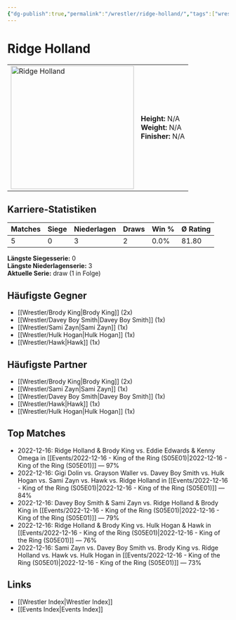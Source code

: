 ```yaml
---
{"dg-publish":true,"permalink":"/wrestler/ridge-holland/","tags":["wrestler"],"noteIcon":"","created":"2025-08-11T09:33:20.728+02:00"}
---
```



# Ridge Holland

<table>
<tr>
<td><img src="Ridge Holland.png" width="280" alt="Ridge Holland"></td>
<td>
<b>Height:</b> N/A<br>
<b>Weight:</b> N/A<br>
<b>Finisher:</b> N/A<br>
</td>
</tr>
</table>

## Karriere-Statistiken

| Matches | Siege | Niederlagen | Draws | Win % | Ø Rating |
|---------|-------|-------------|-------|-------|-----------|
| 5 | 0 | 3 | 2 | 0.0% | 81.80 |

**Längste Siegesserie:** 0<br>**Längste Niederlagenserie:** 3<br>**Aktuelle Serie:** draw (1 in Folge)


## Häufigste Gegner
- [[Wrestler/Brody King\|Brody King]] (2x)
- [[Wrestler/Davey Boy Smith\|Davey Boy Smith]] (1x)
- [[Wrestler/Sami Zayn\|Sami Zayn]] (1x)
- [[Wrestler/Hulk Hogan\|Hulk Hogan]] (1x)
- [[Wrestler/Hawk\|Hawk]] (1x)

## Häufigste Partner
- [[Wrestler/Brody King\|Brody King]] (2x)
- [[Wrestler/Sami Zayn\|Sami Zayn]] (1x)
- [[Wrestler/Davey Boy Smith\|Davey Boy Smith]] (1x)
- [[Wrestler/Hawk\|Hawk]] (1x)
- [[Wrestler/Hulk Hogan\|Hulk Hogan]] (1x)

## Top Matches
- 2022-12-16: Ridge Holland & Brody King vs. Eddie Edwards & Kenny Omega in [[Events/2022-12-16 - King of the Ring (S05E01)\|2022-12-16 - King of the Ring (S05E01)]] — 97%
- 2022-12-16: Gigi Dolin vs. Grayson Waller vs. Davey Boy Smith vs. Hulk Hogan vs. Sami Zayn vs. Hawk vs. Ridge Holland in [[Events/2022-12-16 - King of the Ring (S05E01)\|2022-12-16 - King of the Ring (S05E01)]] — 84%
- 2022-12-16: Davey Boy Smith & Sami Zayn vs. Ridge Holland & Brody King in [[Events/2022-12-16 - King of the Ring (S05E01)\|2022-12-16 - King of the Ring (S05E01)]] — 79%
- 2022-12-16: Ridge Holland & Brody King vs. Hulk Hogan & Hawk in [[Events/2022-12-16 - King of the Ring (S05E01)\|2022-12-16 - King of the Ring (S05E01)]] — 76%
- 2022-12-16: Sami Zayn vs. Davey Boy Smith vs. Brody King vs. Ridge Holland vs. Hawk vs. Hulk Hogan in [[Events/2022-12-16 - King of the Ring (S05E01)\|2022-12-16 - King of the Ring (S05E01)]] — 73%

## Links
- [[Wrestler Index\|Wrestler Index]]
- [[Events Index\|Events Index]]
